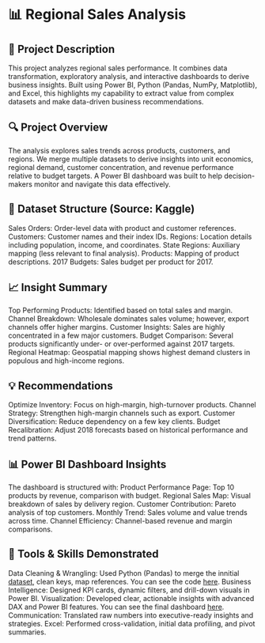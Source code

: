 # 📊 Regional Sales Analysis

## 📝 Project Description
This project analyzes regional sales performance. It combines data transformation, exploratory analysis, and interactive dashboards to derive business insights. Built using Power BI, Python (Pandas, NumPy, Matplotlib), and Excel, this highlights my capability to extract value from complex datasets and make data-driven business recommendations.

## 🔍 Project Overview
The analysis explores sales trends across products, customers, and regions. We merge multiple datasets to derive insights into unit economics, regional demand, customer concentration, and revenue performance relative to budget targets. A Power BI dashboard was built to help decision-makers monitor and navigate this data effectively.

## 📂 Dataset Structure (Source: Kaggle)
Sales Orders: Order-level data with product and customer references.
Customers: Customer names and their index IDs.
Regions: Location details including population, income, and coordinates.
State Regions: Auxiliary mapping (less relevant to final analysis).
Products: Mapping of product descriptions.
2017 Budgets: Sales budget per product for 2017.

## 📈 Insight Summary
Top Performing Products: Identified based on total sales and margin.
Channel Breakdown: Wholesale dominates sales volume; however, export channels offer higher margins.
Customer Insights: Sales are highly concentrated in a few major customers.
Budget Comparison: Several products significantly under- or over-performed against 2017 targets.
Regional Heatmap: Geospatial mapping shows highest demand clusters in populous and high-income regions.

## 💡 Recommendations
Optimize Inventory: Focus on high-margin, high-turnover products.
Channel Strategy: Strengthen high-margin channels such as export.
Customer Diversification: Reduce dependency on a few key clients.
Budget Recalibration: Adjust 2018 forecasts based on historical performance and trend patterns.

## 📊 Power BI Dashboard Insights
The dashboard is structured with:
Product Performance Page: Top 10 products by revenue, comparison with budget.
Regional Sales Map: Visual breakdown of sales by delivery region.
Customer Contribution: Pareto analysis of top customers.
Monthly Trend: Sales volume and value trends across time.
Channel Efficiency: Channel-based revenue and margin comparisons.

## 🔧 Tools & Skills Demonstrated
Data Cleaning & Wrangling: Used Python (Pandas) to merge the innitial [dataset](https://github.com/trinitarn/Regional_Sales_Analysis/blob/main/Regional%20Sales%20Dataset.xlsx), clean keys, map references. You can see the code [here](https://github.com/trinitarn/Regional_Sales_Analysis/blob/main/Regional%20Sales%20Analysis.ipynb). 
Business Intelligence: Designed KPI cards, dynamic filters, and drill-down visuals in Power BI.
Visualization: Developed clear, actionable insights with advanced DAX and Power BI features. You can see the final dashboard [here](https://github.com/trinitarn/Regional_Sales_Analysis/blob/main/The%20Dashboard.pbix).
Communication: Translated raw numbers into executive-ready insights and strategies.
Excel: Performed cross-validation, initial data profiling, and pivot summaries.
